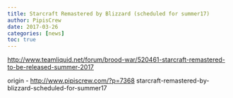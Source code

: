 ```yaml
---
title: Starcraft Remastered by Blizzard (scheduled for summer17)
author: PipisCrew
date: 2017-03-26
categories: [news]
toc: true
---
```


http://www.teamliquid.net/forum/brood-war/520461-starcraft-remastered-to-be-released-summer-2017

origin - http://www.pipiscrew.com/?p=7368 starcraft-remastered-by-blizzard-scheduled-for-summer17